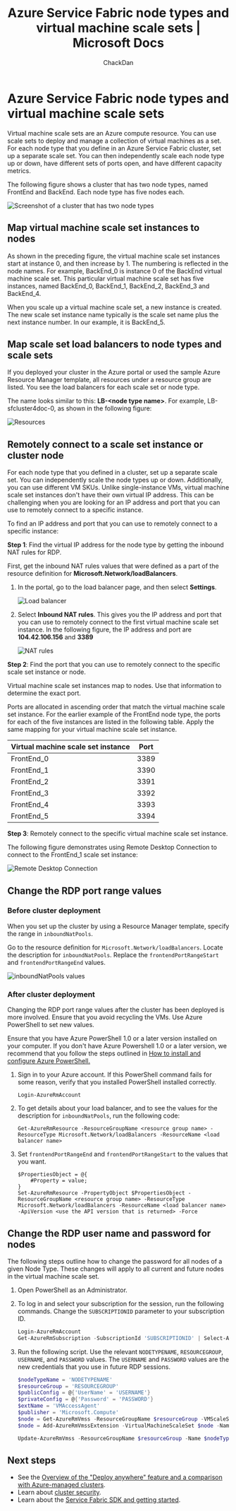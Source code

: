 ﻿---
title: Azure Service Fabric node types and virtual machine scale sets | Microsoft Docs
description: Learn how Azure Service Fabric node types relate to virtual machine scale sets, and how to remotely connect to a VM scale set instance or cluster node.
services: service-fabric
documentationcenter: .net
author: ChackDan
manager: timlt
editor: ''

ms.assetid: 5441e7e0-d842-4398-b060-8c9d34b07c48
ms.service: service-fabric
ms.devlang: dotnet
ms.topic: article
ms.tgt_pltfrm: NA
ms.workload: NA
ms.date: 06/05/2017
ms.author: chackdan

---
# Azure Service Fabric node types and virtual machine scale sets
Virtual machine scale sets are an Azure compute resource. You can use scale sets to deploy and manage a collection of virtual machines as a set. For each node type that you define in an Azure Service Fabric cluster, set up a separate scale set. You can then independently scale each node type up or down, have different sets of ports open, and have different capacity metrics.

The following figure shows a cluster that has two node types, named FrontEnd and BackEnd. Each node type has five nodes each.

![Screenshot of a cluster that has two node types][NodeTypes]

## Map virtual machine scale set instances to nodes
As shown in the preceding figure, the virtual machine scale set instances start at instance 0, and then increase by 1. The numbering is reflected in the node names. For example, BackEnd_0 is instance 0 of the BackEnd virtual machine scale set. This particular virtual machine scale set has five instances, named BackEnd_0, BackEnd_1, BackEnd_2, BackEnd_3 and BackEnd_4.

When you scale up a virtual machine scale set, a new instance is created. The new scale set instance name typically is the scale set name plus the next instance number. In our example, it is BackEnd_5.

## Map scale set load balancers to node types and scale sets
If you deployed your cluster in the Azure portal or used the sample Azure Resource Manager template, all resources under a resource group are listed. You see the load balancers for each scale set or node type.

The name looks similar to this: **LB-&lt;node type name&gt;**. For example, LB-sfcluster4doc-0, as shown in the following figure:

![Resources][Resources]

## Remotely connect to a scale set instance or cluster node
For each node type that you defined in a cluster, set up a separate scale set. You can independently scale the node types up or down. Additionally, you can use different VM SKUs. Unlike single-instance VMs, virtual machine scale set instances don't have their own virtual IP address. This can be challenging when you are looking for an IP address and port that you can use to remotely connect to a specific instance.

To find an IP address and port that you can use to remotely connect to a specific instance:

**Step 1**: Find the virtual IP address for the node type by getting the inbound NAT rules for RDP.

First, get the inbound NAT rules values that were defined as a part of the resource definition for **Microsoft.Network/loadBalancers**.

1. In the portal, go to the load balancer page, and then select **Settings**.

    ![Load balancer][LBBlade]

2. Select **Inbound NAT rules**. This gives you the IP address and port that you can use to remotely connect to the first virtual machine scale set instance. In the following figure, the IP address and port are **104.42.106.156** and **3389**

    ![NAT rules][NATRules]

**Step 2**: Find the port that you can use to remotely connect to the specific scale set instance or node.

Virtual machine scale set instances map to nodes. Use that information to determine the exact port.

Ports are allocated in ascending order that match the virtual machine scale set instance. For the earlier example of the FrontEnd node type, the ports for each of the five instances are listed in the following table. Apply the same mapping for your virtual machine scale set instance.

| **Virtual machine scale set instance** | **Port** |
| --- | --- |
| FrontEnd_0 |3389 |
| FrontEnd_1 |3390 |
| FrontEnd_2 |3391 |
| FrontEnd_3 |3392 |
| FrontEnd_4 |3393 |
| FrontEnd_5 |3394 |

**Step 3**: Remotely connect to the specific virtual machine scale set instance.

The following figure demonstrates using Remote Desktop Connection to connect to the FrontEnd_1 scale set instance:

![Remote Desktop Connection][RDP]

## Change the RDP port range values

### Before cluster deployment
When you set up the cluster by using a Resource Manager template, specify the range in `inboundNatPools`.

Go to the resource definition for `Microsoft.Network/loadBalancers`. Locate the description for `inboundNatPools`.  Replace the `frontendPortRangeStart` and `frontendPortRangeEnd` values.

![inboundNatPools values][InboundNatPools]

### After cluster deployment
Changing the RDP port range values after the cluster has been deployed is more involved. Ensure that you avoid recycling the VMs. Use Azure PowerShell to set new values. 

Ensure that you have Azure PowerShell 1.0 or a later version installed on your computer. If you don't have Azure Powershell 1.0 or a later version, we recommend that you follow the steps outlined in [How to install and configure Azure PowerShell.](/powershell/azure/overview)

1. Sign in to your Azure account. If this PowerShell command fails for some reason, verify that you installed PowerShell installed correctly.

    ```
    Login-AzureRmAccount
    ```

2. To get details about your load balancer, and to see the values for the description for `inboundNatPools`, run the following code:

    ```
    Get-AzureRmResource -ResourceGroupName <resource group name> -ResourceType Microsoft.Network/loadBalancers -ResourceName <load balancer name>
    ```

3. Set `frontendPortRangeEnd` and `frontendPortRangeStart` to the values that you want.

    ```
    $PropertiesObject = @{
        #Property = value;
    }
    Set-AzureRmResource -PropertyObject $PropertiesObject -ResourceGroupName <resource group name> -ResourceType Microsoft.Network/loadBalancers -ResourceName <load balancer name> -ApiVersion <use the API version that is returned> -Force
    ```

## Change the RDP user name and password for nodes

The following steps outline how to change the password for all nodes of a given Node Type. These changes will apply to all current and future nodes in the virtual machine scale set.

1. Open PowerShell as an Administrator. 
2. To log in and select your subscription for the session, run the following commands. Change the `SUBSCRIPTIONID` parameter to your subscription ID. 

    ```powershell
    Login-AzureRmAccount
    Get-AzureRmSubscription -SubscriptionId 'SUBSCRIPTIONID' | Select-AzureRmSubscription
    ```

3. Run the following script. Use the relevant `NODETYPENAME`, `RESOURCEGROUP`, `USERNAME`, and `PASSWORD` values. The `USERNAME` and `PASSWORD` values are the new credentials that you use in future RDP sessions. 

    ```powershell
    $nodeTypeName = 'NODETYPENAME'
    $resourceGroup = 'RESOURCEGROUP'
    $publicConfig = @{'UserName' = 'USERNAME'}
    $privateConfig = @{'Password' = 'PASSWORD'}
    $extName = 'VMAccessAgent'
    $publisher = 'Microsoft.Compute'
    $node = Get-AzureRmVmss -ResourceGroupName $resourceGroup -VMScaleSetName $nodeTypeName
    $node = Add-AzureRmVmssExtension -VirtualMachineScaleSet $node -Name $extName -Publisher $publisher -Setting $publicConfig -ProtectedSetting $privateConfig -Type $extName -TypeHandlerVersion '2.0' -AutoUpgradeMinorVersion $true

    Update-AzureRmVmss -ResourceGroupName $resourceGroup -Name $nodeTypeName -VirtualMachineScaleSet $node
    ```

## Next steps
* See the [Overview of the "Deploy anywhere" feature and a comparison with Azure-managed clusters](service-fabric-deploy-anywhere.md).
* Learn about [cluster security](service-fabric-cluster-security.md).
* Learn about the [Service Fabric SDK and getting started](service-fabric-get-started.md).

<!--Image references-->
[NodeTypes]: ./media/service-fabric-cluster-nodetypes/NodeTypes.png
[Resources]: ./media/service-fabric-cluster-nodetypes/Resources.png
[InboundNatPools]: ./media/service-fabric-cluster-nodetypes/InboundNatPools.png
[LBBlade]: ./media/service-fabric-cluster-nodetypes/LBBlade.png
[NATRules]: ./media/service-fabric-cluster-nodetypes/NATRules.png
[RDP]: ./media/service-fabric-cluster-nodetypes/RDP.png
